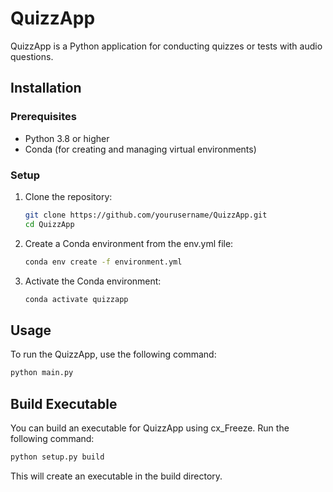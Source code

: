 # QuizzApp

QuizzApp is a Python application for conducting quizzes or tests with audio questions.

## Installation

### Prerequisites

- Python 3.8 or higher
- Conda (for creating and managing virtual environments)

### Setup

1. Clone the repository:

   ```bash
   git clone https://github.com/yourusername/QuizzApp.git
   cd QuizzApp
2. Create a Conda environment from the env.yml file:
   
   ```bash
   conda env create -f environment.yml
3. Activate the Conda environment:
   
   ```bash
   conda activate quizzapp

## Usage

To run the QuizzApp, use the following command:

   ```bash
   python main.py
   ```

## Build Executable

You can build an executable for QuizzApp using cx_Freeze. Run the following command:

   ```bash
   python setup.py build
   ```
This will create an executable in the build directory.



